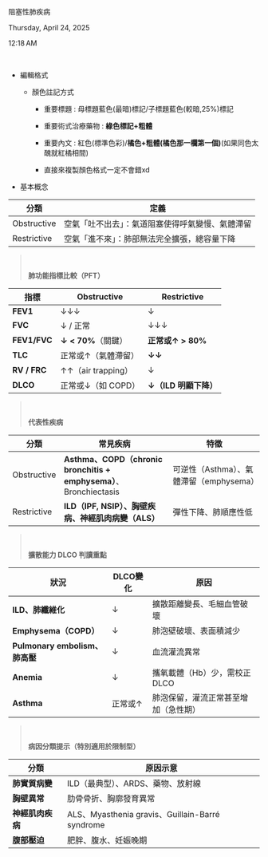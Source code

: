 阻塞性肺疾病

Thursday, April 24, 2025

12:18 AM

 

- 編輯格式

  - 顏色註記方式

    - 重要標題 : 母標題藍色(最暗)標記/子標題藍色(較暗,25%)標記

    - 重要術式治療藥物 : **綠色標記+粗體**

    - 重要內文 : 紅色(標準色彩)/**橘色+粗體(橘色那一欄第一個)**(如果同色太醜就紅橘相間)

    - 直接來複製顏色格式一定不會錯xd

- 基本概念

| **分類**    | **定義**                                         |
|-------------|--------------------------------------------------|
| Obstructive | 空氣「吐不出去」：氣道阻塞使得呼氣變慢、氣體滯留 |
| Restrictive | 空氣「進不來」：肺部無法完全擴張，總容量下降     |

>  
>
> **肺功能指標比較（PFT）**

| **指標**     | **Obstructive**      | **Restrictive**       |
|--------------|----------------------|-----------------------|
| **FEV1**     | ↓↓↓                  | ↓                     |
| **FVC**      | ↓ / 正常             | ↓↓↓                   |
| **FEV1/FVC** | **↓ \< 70%**（關鍵） | **正常或↑ \> 80%**    |
| **TLC**      | 正常或↑（氣體滯留）  | **↓↓**                |
| **RV / FRC** | ↑↑（air trapping）   | ↓                     |
| **DLCO**     | 正常或↓（如 COPD）   | **↓（ILD 明顯下降）** |

>  
>
> **代表性疾病**

| **分類**    | **常見疾病**                                                       | **特徵**                                |
|-------------|--------------------------------------------------------------------|-----------------------------------------|
| Obstructive | **Asthma、COPD（chronic bronchitis + emphysema）**、Bronchiectasis | 可逆性（Asthma）、氣體滯留（emphysema） |
| Restrictive | **ILD（IPF, NSIP）、胸壁疾病、神經肌肉病變（ALS）**                | 彈性下降、肺順應性低                    |

>  
>
> **擴散能力 DLCO 判讀重點**

| **狀況**                       | **DLCO變化** | **原因**                             |
|--------------------------------|--------------|--------------------------------------|
| **ILD、肺纖維化**              | ↓            | 擴散距離變長、毛細血管破壞           |
| **Emphysema（COPD）**          | ↓            | 肺泡壁破壞、表面積減少               |
| **Pulmonary embolism、肺高壓** | ↓            | 血流灌流異常                         |
| **Anemia**                     | ↓            | 攜氧載體（Hb）少，需校正 DLCO        |
| **Asthma**                     | 正常或↑      | 肺泡保留，灌流正常甚至增加（急性期） |

>  
>
> **病因分類提示（特別適用於限制型）**

| **分類**         | **原因示意**                                    |
|------------------|-------------------------------------------------|
| **肺實質病變**   | ILD（最典型）、ARDS、藥物、放射線               |
| **胸壁異常**     | 肋骨骨折、胸廓發育異常                          |
| **神經肌肉疾病** | ALS、Myasthenia gravis、Guillain-Barré syndrome |
| **腹部壓迫**     | 肥胖、腹水、妊娠晚期                            |
